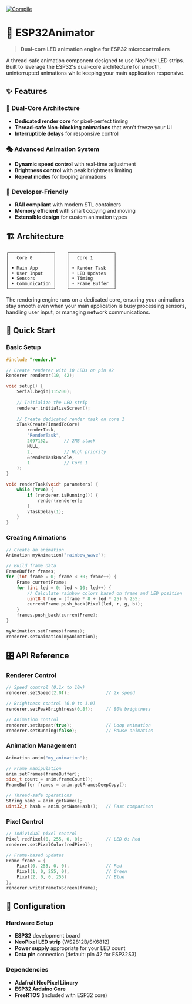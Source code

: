[![Compile](https://github.com/sudoDeVinci/ESP32Animator/actions/workflows/compile.yml/badge.svg?branch=main)](https://github.com/sudoDeVinci/ESP32Animator/actions/workflows/compile.yml)

# 🎨 ESP32Animator

> **Dual-core LED animation engine for ESP32 microcontrollers**

A thread-safe animation component designed to use NeoPixel LED strips. Built to leverage the ESP32's dual-core architecture for smooth, uninterrupted animations while keeping your main application responsive.

## ✨ Features

### 🚀 **Dual-Core Architecture**
- **Dedicated render core** for pixel-perfect timing
- **Thread-safe Non-blocking animations** that won't freeze your UI
- **Interruptible delays** for responsive control

### 🎭 **Advanced Animation System**
- **Dynamic speed control** with real-time adjustment
- **Brightness control** with peak brightness limiting
- **Repeat modes** for looping animations

### 🔧 **Developer-Friendly**
- **RAII compliant** with modern STL containers
- **Memory efficient** with smart copying and moving
- **Extensible design** for custom animation types

## 🏗️ Architecture

```
┌─────────────────┐    ┌─────────────────┐
│   Core 0        │    │   Core 1        │
│                 │    │                 │
│ • Main App      │    │ • Render Task   │
│ • User Input    │    │ • LED Updates   │
│ • Sensors       │    │ • Timing        │
│ • Communication │    │ • Frame Buffer  │
└─────────────────┘    └─────────────────┘
```

The rendering engine runs on a dedicated core, ensuring your animations stay smooth even when your main application is busy processing sensors, handling user input, or managing network communications.

## 🚀 Quick Start

### Basic Setup
```cpp
#include "render.h"

// Create renderer with 10 LEDs on pin 42
Renderer renderer(10, 42);

void setup() {
    Serial.begin(115200);
    
    // Initialize the LED strip
    renderer.initializeScreen();
    
    // Create dedicated render task on core 1
    xTaskCreatePinnedToCore(
        renderTask,
        "RenderTask", 
        2097152,      // 2MB stack
        NULL, 
        2,            // High priority
        &renderTaskHandle,
        1             // Core 1
    );
}

void renderTask(void* parameters) {
    while (true) {
        if (renderer.isRunning()) {
            render(renderer);
        }
        vTaskDelay(1);
    }
}
```

### Creating Animations
```cpp
// Create an animation
Animation myAnimation("rainbow_wave");

// Build frame data
FrameBuffer frames;
for (int frame = 0; frame < 30; frame++) {
    Frame currentFrame;
    for (int led = 0; led < 10; led++) {
        // Calculate rainbow colors based on frame and LED position
        uint8_t hue = (frame * 8 + led * 25) % 255;
        currentFrame.push_back(Pixel(led, r, g, b));
    }
    frames.push_back(currentFrame);
}

myAnimation.setFrames(frames);
renderer.setAnimation(myAnimation);
```

## 🎛️ API Reference

### Renderer Control
```cpp
// Speed control (0.1x to 10x)
renderer.setSpeed(2.0f);              // 2x speed

// Brightness control (0.0 to 1.0)
renderer.setPeakBrightness(0.8f);     // 80% brightness

// Animation control
renderer.setRepeat(true);             // Loop animation
renderer.setRunning(false);           // Pause animation
```

### Animation Management
```cpp
Animation anim("my_animation");

// Frame manipulation
anim.setFrames(frameBuffer);
size_t count = anim.frameCount();
FrameBuffer frames = anim.getFramesDeepCopy();

// Thread-safe operations
String name = anim.getName();
uint32_t hash = anim.getNameHash();   // Fast comparison
```

### Pixel Control
```cpp
// Individual pixel control
Pixel redPixel(0, 255, 0, 0);         // LED 0: Red
renderer.setPixelColor(redPixel);

// Frame-based updates
Frame frame = {
    Pixel(0, 255, 0, 0),              // Red
    Pixel(1, 0, 255, 0),              // Green  
    Pixel(2, 0, 0, 255)               // Blue
};
renderer.writeFrameToScreen(frame);
```

## 🔧 Configuration

### Hardware Setup
- **ESP32** development board
- **NeoPixel LED strip** (WS2812B/SK6812)
- **Power supply** appropriate for your LED count
- **Data pin** connection (default: pin 42 for ESP32S3)

### Dependencies
- **Adafruit NeoPixel Library**
- **ESP32 Arduino Core**
- **FreeRTOS** (included with ESP32 core)